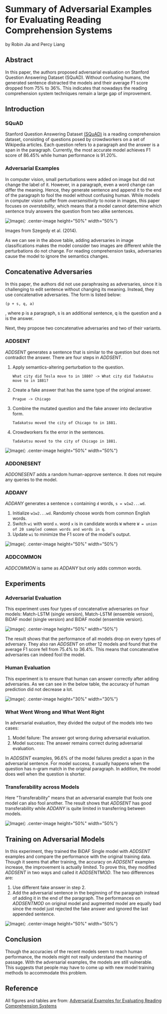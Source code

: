 # Summary of Adversarial Examples for Evaluating Reading Comprehension Systems
 by Robin Jia and Percy Liang

## Abstract
In this paper, the authors proposed adversarial evaluation on Stanford Question Answering Dataset (SQuAD). Without confusing humans, the generated sentence distracted the models and their average F1 score dropped from 75% to 36%. This indicates that nowadays
the reading comprehension system techniques remain a large gap of improvement.

## Introduction
### SQuAD
Stanford Question Answering Dataset [(SQuAD)](https://rajpurkar.github.io/SQuAD-explorer/) is a reading comprehension dataset, consisting of questions posed by crowdworkers on a set of Wikipedia articles. Each question refers to a paragraph and the answer is a span in the paragraph. Currently, the most accurate model achieves F1 score of 86.45% while human performance is 91.20%.

### Adversarial Examples
In computer vision, small perturbations were added on image but did not change the label of it. However, in a paragraph, even a word change can differ the meaning. Hence, they generate sentence and append it to the end of the paragraph to fool the model without confusing human. While models in computer vision suffer from *oversensitivity* to noise in images, this paper focuses on *overstability*, which means that a model cannot determine which sentence truly answers the question from two alike sentences.

![Image](/examples.png){: .center-image height="50%" width="50%"}

Images from Szegedy et al. (2014).

As we can see in the above table, adding adversaries in image classifications makes the model consider two images are different while the perturbations do not change. For reading comprehension tasks, adversaries cause the model to ignore the semantics changes. 

## Concatenative Adversaries
In this paper, the authors did not use paraphrasing as adversaries, since it is challenging to edit sentence without changing its meaning. Instead, they use concatenative adversaries. The form is listed below:
```markdown
(p + s, q, a)
```
, where p is a paragraph, s is an additional sentence, q is the question and a is the answer.

Next, they propose two concatenative adversaries and two of their variants. 

### ADDSENT
*ADDSENT* generates a sentence that is similar to the question but does not contradict the answer. There are four steps in *ADDSENT*.
1.  Apply semantics-altering perturbation to the question.
    ```
    What city did Tesla move to in 1880? -> What city did Tadakatsu move to in 1881?
    ```
2.  Create a fake answer that has the same type of the original answer.
    ```
    Prague -> Chicago
    ```
3.  Combine the mutated question and the fake answer into declarative form.
    ```
    Tadakatsu moved the city of Chicago to in 1881.
    ```
4.  Crowdworkers fix the error in the sentences.
    ```
    Tadakatsu moved to the city of Chicago in 1881.
    ```

![Image](/AddSent.png){: .center-image height="50%" width="50%"}

    
### ADDONESENT
*ADDONESENT* adds a random human-approve sentence. It does not require any queries to the model. 

### ADDANY
*ADDANY* generates a sentence `s` containing `d` words, `s = w1w2...wd`.
1. Initialize `w1w2...wd`. Randomly choose words from common English words. 
2. Switch `wi` with word `x`. word `x` is in candidate words `W` where `W = union of 20 sampled common words and words in q`.
3. Update `wi` to minimize the F1 score of the model's output.

![Image](/AddAny.png){: .center-image height="50%" width="50%"}

### ADDCOMMON
*ADDCOMMON* is same as *ADDANY* but only adds common words.


## Experiments
### Adversarial Evaluation
This experiment uses four types of concatenative adversaries on four models: Match-LSTM (single version), Match-LSTM (ensemble version), BiDAF model (single version) and BiDAF model (ensemble version).

![Image](/Adversarial.png){: .center-image height="50%" width="50%"}


The result shows that the performance of all models drop on every types of adversary. They also ran *ADDSENT* on other 12 models and found that the average F1 score fell from 75.4% to 36.4%. This means that concatenative adversaries can indeed fool the model. 

### Human Evaluation
This experiment is to ensure that human can answer correctly after adding adversaries. As we can see in the below table, the accuracy of human prediction did not decrease a lot. 

![Image](/Human.png){: .center-image height="30%" width="30%"}


### What Went Wrong and What Went Right
In adversarial evaluation, they divided the output of the models into two cases:  
1. Model failure: The answer got wrong during adversarial evaluation.
2. Model success: The answer remains correct during adversarial evaluation.

In *ADDSENT* examples, 96.6% of the model failures predict a span in the adversarial sentence. For model success, it usually happens when the question has n-gram match in the original paragraph. In addition, the model does well when the question is shorter. 

### Transferability across Models
Here "Transferability" means that an adversarial example that fools one model can also fool another. The result shows that *ADDSENT* has good transferability while *ADDANY* is quite limited in transferring between models. 

![Image](/Transferability.png){: .center-image height="50%" width="50%"}


## Training on Adversarial Models
In this experiment, they trained the BiDAF Single model with *ADDSENT* examples and compare the performance with the original training data. Though it seems that after training, the accuracy on *ADDSENT* examples increase, the improvement is actually limited. To prove this, they modified *ADDSENT* in two ways and called it *ADDSENTMOD*. The two differences are:
1. Use different fake answer in step 2. 
2. Add the adversarial sentence in the beginning of the paragraph instead of adding it in the end of the paragraph.
The performances on *ADDSENTMOD* on original model and augmented model are equally bad since the model just rejected the fake answer and ignored the last appended sentence.

![Image](/Training_on_Adversarial_Examples.png){: .center-image height="50%" width="50%"}

## Conclusion
Though the accuracies of the recent models seem to reach human performance, the models might not really understand the meaning of passage. With the adversarial examples, the models are still vulnerable. This suggests that people may have to come up with new model training methods to accommodate this problem.

## Reference
All figures and tables are from:
[Adversarial Examples for Evaluating Reading Comprehension Systems](http://aclweb.org/anthology/D17-1214) 

